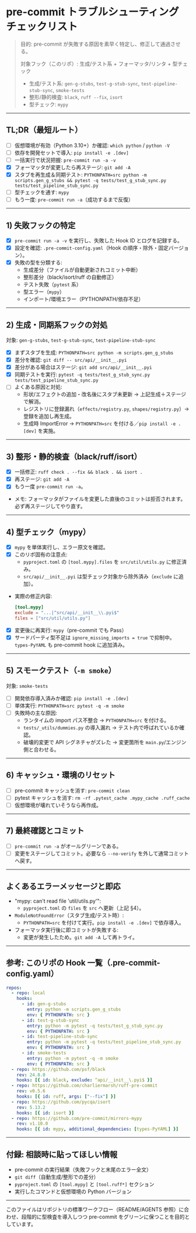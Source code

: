 # pre-commit トラブルシューティング チェックリスト

> 目的: pre-commit が失敗する原因を素早く特定し、修正して通過させる。
>
> 対象フック（このリポ）: 生成/テスト系 + フォーマッタ/リンタ + 型チェック
>
> - 生成/テスト系: `gen-g-stubs`, `test-g-stub-sync`, `test-pipeline-stub-sync`, `smoke-tests`
> - 整形/静的検査: `black`, `ruff --fix`, `isort`
> - 型チェック: `mypy`

---

## TL;DR（最短ルート）

- [ ] 仮想環境が有効（Python 3.10+）か確認: `which python` / `python -V`
- [ ] 依存を開発セットで導入: `pip install -e .[dev]`
- [ ] 一括実行で状況把握: `pre-commit run -a -v`
- [x] フォーマッタが変更したら再ステージ: `git add -A`
- [x] スタブを再生成＆同期テスト: `PYTHONPATH=src python -m scripts.gen_g_stubs && pytest -q tests/test_g_stub_sync.py tests/test_pipeline_stub_sync.py`
- [ ] 型チェックを通す: `mypy`
- [ ] もう一度: `pre-commit run -a`（成功するまで反復）

---

## 1) 失敗フックの特定

- [x] `pre-commit run -a -v` を実行し、失敗した Hook ID とログを記録する。
- [x] 設定を確認: `.pre-commit-config.yaml`（Hook の順序・除外・固定バージョン）。
- [x] 失敗の型を分類する:
  - 生成差分（ファイルが自動更新されコミット中断）
  - 整形差分（black/isort/ruff の自動修正）
  - テスト失敗（`pytest` 系）
  - 型エラー（`mypy`）
  - インポート/環境エラー（PYTHONPATH/依存不足）

---

## 2) 生成・同期系フックの対処

対象: `gen-g-stubs`, `test-g-stub-sync`, `test-pipeline-stub-sync`

- [x] まずスタブを生成: `PYTHONPATH=src python -m scripts.gen_g_stubs`
- [x] 差分を確認: `git diff -- src/api/__init__.pyi`
- [x] 差分がある場合はステージ: `git add src/api/__init__.pyi`
- [x] 同期テストを実行: `pytest -q tests/test_g_stub_sync.py tests/test_pipeline_stub_sync.py`
- [ ] よくある原因と対処:
  - 形状/エフェクトの追加・改名後にスタブ未更新 → 上記生成＋ステージで解消。
  - レジストリに登録漏れ（`effects/registry.py`, `shapes/registry.py`）→ 登録を追加し再生成。
  - 生成時 ImportError → `PYTHONPATH=src` を付ける／`pip install -e .[dev]` を実施。

---

## 3) 整形・静的検査（black/ruff/isort）

- [x] 一括修正: `ruff check . --fix && black . && isort .`
- [x] 再ステージ: `git add -A`
- [x] もう一度 `pre-commit run -a`。
- メモ: フォーマッタがファイルを変更した直後のコミットは拒否されます。必ず再ステージしてやり直す。

---

## 4) 型チェック（mypy）

- [x] `mypy` を単体実行し、エラー原文を確認。
- [x] このリポ固有の注意点:
  - `pyproject.toml` の `[tool.mypy].files` を `src/util/utils.py` に修正済み。
  - `src/api/__init__.pyi` は型チェック対象から除外済み（`exclude` に追加）。
-  実際の修正内容:
    ```toml
    [tool.mypy]
    exclude = "...|^src/api/__init__\\.pyi$"
    files = ["src/util/utils.py"]
    ```
- [x] 変更後に再実行: `mypy`（pre-commit でも Pass）
- [x] サードパーティ型不足は `ignore_missing_imports = true` で抑制中。`types-PyYAML` も pre-commit hook に追加済み。

---

## 5) スモークテスト（`-m smoke`）

対象: `smoke-tests`

- [ ] 開発依存導入済みか確認: `pip install -e .[dev]`
- [ ] 単体実行: `PYTHONPATH=src pytest -q -m smoke`
- [ ] 失敗時の主な原因:
  - ランタイムの import パス不整合 → `PYTHONPATH=src` を付ける。
  - `tests/_utils/dummies.py` の導入漏れ → テスト内で呼ばれているか確認。
  - 破壊的変更で API シグネチャがズレた → 変更箇所を `main.py`/エンジン側と合わせる。

---

## 6) キャッシュ・環境のリセット

- [ ] pre-commit キャッシュを消す: `pre-commit clean`
- [ ] pytest キャッシュを消す: `rm -rf .pytest_cache .mypy_cache .ruff_cache`
- [ ] 仮想環境が壊れていそうなら再作成。

---

## 7) 最終確認とコミット

- [ ] `pre-commit run -a` がオールグリーンである。
- [ ] 変更をステージしてコミット。必要なら `--no-verify` を外して通常コミットへ戻す。

---

## よくあるエラーメッセージと即応

- "mypy: can't read file 'util/utils.py'":
  - `pyproject.toml` の `files` を `src` へ更新（上記 §4）。
- `ModuleNotFoundError`（スタブ生成/テスト時）:
  - `PYTHONPATH=src` を付けて実行。`pip install -e .[dev]` で依存導入。
- フォーマッタ実行後に即コミットが失敗する:
  - 変更が発生したため。`git add -A` して再トライ。

---

## 参考: このリポの Hook 一覧（.pre-commit-config.yaml）

```yaml
repos:
  - repo: local
    hooks:
      - id: gen-g-stubs
        entry: python -m scripts.gen_g_stubs
        env: { PYTHONPATH: src }
      - id: test-g-stub-sync
        entry: python -m pytest -q tests/test_g_stub_sync.py
        env: { PYTHONPATH: src }
      - id: test-pipeline-stub-sync
        entry: python -m pytest -q tests/test_pipeline_stub_sync.py
        env: { PYTHONPATH: src }
      - id: smoke-tests
        entry: python -m pytest -q -m smoke
        env: { PYTHONPATH: src }
  - repo: https://github.com/psf/black
    rev: 24.8.0
    hooks: [{ id: black, exclude: ^api/__init__\.pyi$ }]
  - repo: https://github.com/charliermarsh/ruff-pre-commit
    rev: v0.5.6
    hooks: [{ id: ruff, args: ["--fix"] }]
  - repo: https://github.com/pycqa/isort
    rev: 5.13.2
    hooks: [{ id: isort }]
  - repo: https://github.com/pre-commit/mirrors-mypy
    rev: v1.10.0
    hooks: [{ id: mypy, additional_dependencies: [types-PyYAML] }]
```

---

## 付録: 相談時に貼ってほしい情報

- pre-commit の実行結果（失敗フックと末尾のエラー全文）
- `git diff`（自動生成/整形での差分）
- `pyproject.toml` の `[tool.mypy]` と `[tool.ruff*]` セクション
- 実行したコマンドと仮想環境の Python バージョン

---

このファイルはリポジトリの標準ワークフロー（README/AGENTS 参照）に合わせ、段階的に型検査を導入しつつ pre-commit をグリーンに保つことを目的としています。
